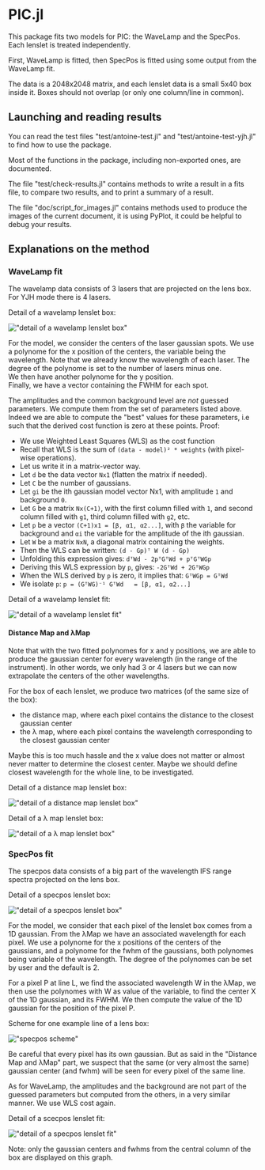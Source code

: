 # PIC.jl

This package fits two models for PIC: the WaveLamp and the SpecPos. Each lenslet is treated
independently.

First, WaveLamp is fitted, then SpecPos is fitted using some output from the WaveLamp fit.

The data is a 2048x2048 matrix, and each lenslet data is a small 5x40 box inside it.
Boxes should not overlap (or only one column/line in common).

## Launching and reading results

You can read the test files "test/antoine-test.jl" and "test/antoine-test-yjh.jl" to find how to
use the package.

Most of the functions in the package, including non-exported ones, are documented.

The file "test/check-results.jl" contains methods to write a result in a fits file, to compare two
results, and to print a summary of a result.

The file "doc/script_for_images.jl" contains methods used to produce the images of the current
document, it is using PyPlot, it could be helpful to debug your results.

## Explanations on the method

### WaveLamp fit

The wavelamp data consists of 3 lasers that are projected on the lens box. For YJH mode there is 4
lasers.

Detail of a wavelamp lenslet box:

!["detail of a wavelamp lenslet box"](doc/detail_wavelamps.png)

For the model, we consider the centers of the laser gaussian spots. We use a polynome for the x
position of the centers, the variable being the wavelength. Note that we already know the wavelength
of each laser. The degree of the polynome is set to the number of lasers minus one.\
We then have another polynome for the y position.\
Finally, we have a vector containing the FWHM for each spot.

The amplitudes and the common background level are *not* guessed parameters. We compute them from
the set of parameters listed above. Indeed we are able to compute the "best" values for these
parameters, i.e such that the derived cost function is zero at these points. Proof:

- We use Weighted Least Squares (WLS) as the cost function
- Recall that WLS is the sum of `(data - model)² * weights` (with pixel-wise operations).
- Let us write it in a matrix-vector way.
- Let `d` be the data vector `Nx1` (flatten the matrix if needed).
- Let `C` be the number of gaussians.
- Let `gi` be the ith gaussian model vector Nx1, with amplitude `1` and background `0`.
- Let `G` be a matrix `Nx(C+1)`, with the first column filled with `1`, and second column filled
  with `g1`, third column filled with `g2`, etc.
- Let `p` be a vector `(C+1)x1 = [β, α1, α2...]`, with `β` the variable for background and `αi` the
  variable for the amplitude of the ith gaussian.
- Let `W` be a matrix `NxN`, a diagonal matrix containing the weights.
- Then the WLS can be written:  `(d - Gp)ᵀ W (d - Gp)`
- Unfolding this expression gives:  `dᵀWd - 2pᵀGᵀWd + pᵀGᵀWGp`
- Deriving this WLS expression by `p`, gives:  `-2GᵀWd + 2GᵀWGp`
- When the WLS derived by `p` is zero, it implies that:   `GᵀWGp = GᵀWd`
- We isolate `p`:   `p = (GᵀWG)⁻¹ GᵀWd   = [β, α1, α2...]`


Detail of a wavelamp lenslet fit:

!["detail of a wavelamp lenslet fit"](doc/detail_wavelamp_fit.png)

#### Distance Map and λMap

Note that with the two fitted polynomes for x and y positions, we are able to produce the gaussian
center for every wavelength (in the range of the instrument). In other words, we only had 3 or 4
lasers but we can now extrapolate the centers of the other wavelengths.

For the box of each lenslet, we produce two matrices (of the same size of the box):

- the distance map, where each pixel contains the distance to the closest gaussian center
- the λ map, where each pixel contains the wavelength corresponding to the closest gaussian center

Maybe this is too much hassle and the x value does not matter or almost never matter to determine
the closest center. Maybe we should define closest wavelength for the whole line, to be
investigated.

Detail of a distance map lenslet box:

!["detail of a distance map lenslet box"](doc/detail_distmap.png)

Detail of a λ map lenslet box:

!["detail of a λ map lenslet box"](doc/detail_lambdamap.png)

### SpecPos fit

The specpos data consists of a big part of the wavelength IFS range spectra projected on the lens
box.

Detail of a specpos lenslet box:

!["detail of a specpos lenslet box"](doc/detail_specpos.png)

For the model, we consider that each pixel of the lenslet box comes from a 1D gaussian. From the 
λMap we have an associated wavelength for each pixel. We use a polynome for the x positions of the
centers of the gaussians, and a polynome for the fwhm of the gaussians, both polynomes being
variable of the wavelength. The degree of the polynomes can be set by user and the default is 2.

For a pixel P at line L, we find the associated wavelength W in the λMap, we then use the polynomes
with W as value of the variable, to find the center X of the 1D gaussian, and its FWHM. We then
compute the value of the 1D gaussian for the position of the pixel P.

Scheme for one example line of a lens box:

!["specpos scheme"](doc/specpos_scheme.png)

Be careful that every pixel has its own gaussian. But as said in the "Distance Map and λMap" part,
we suspect that the same (or very almost the same) gaussian center (and fwhm) will be seen for
every pixel of the same line.

As for WaveLamp, the amplitudes and the background are not part of the guessed parameters but
computed from the others, in a very similar manner. We use WLS cost again.


Detail of a scecpos lenslet fit:

!["detail of a specpos lenslet fit"](doc/detail_specpos_fit.png)

Note: only the gaussian centers and fwhms from the central column of the box are displayed on this
graph.


